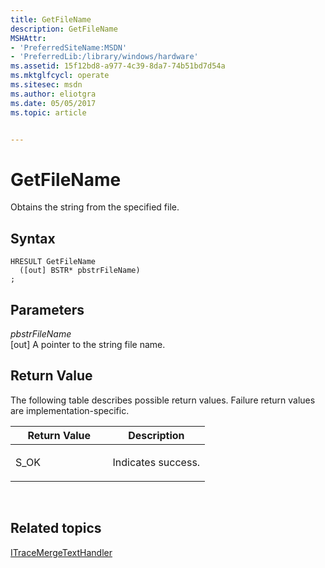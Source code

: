 ```yaml
---
title: GetFileName
description: GetFileName
MSHAttr:
- 'PreferredSiteName:MSDN'
- 'PreferredLib:/library/windows/hardware'
ms.assetid: 15f12bd8-a977-4c39-8da7-74b51bd7d54a
ms.mktglfcycl: operate
ms.sitesec: msdn
ms.author: eliotgra
ms.date: 05/05/2017
ms.topic: article


---
```


# GetFileName


Obtains the string from the specified file.

## Syntax


```
HRESULT GetFileName
  ([out] BSTR* pbstrFileName)
;
```

## Parameters


<a href="" id="pbstrfilename"></a>*pbstrFileName*  
\[out\] A pointer to the string file name.

## Return Value


The following table describes possible return values. Failure return values are implementation-specific.

<table>
<colgroup>
<col width="50%" />
<col width="50%" />
</colgroup>
<thead>
<tr class="header">
<th>Return Value</th>
<th>Description</th>
</tr>
</thead>
<tbody>
<tr class="odd">
<td><p>S_OK</p></td>
<td><p>Indicates success.</p></td>
</tr>
</tbody>
</table>

 

## Related topics


[ITraceMergeTextHandler](itracemergetexthandler.md)

 

 







